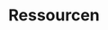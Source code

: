 ---
title: Ressourcen
description: Externe Links, hilfreiche Websites und weiterführende Materialien für Mathematik-Interessierte
---